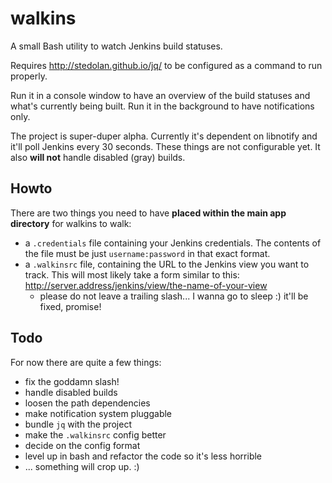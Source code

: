 walkins
=======

A small Bash utility to watch Jenkins build statuses.

Requires http://stedolan.github.io/jq/ to be configured as a command to run properly.

Run it in a console window to have an overview of the build statuses and what's currently being built.
Run it in the background to have notifications only.

The project is super-duper alpha.
Currently it's dependent on libnotify and it'll poll Jenkins every 30 seconds.
These things are not configurable yet.
It also **will not** handle disabled (gray) builds.

Howto
-------

There are two things you need to have **placed within the main app directory** for walkins to walk:
* a `.credentials` file containing your Jenkins credentials. The contents of the file must be just `username:password` in that exact format.
* a `.walkinsrc` file, containing the URL to the Jenkins view you want to track. This will most likely take a form similar to this: http://server.address/jenkins/view/the-name-of-your-view
  * please do not leave a trailing slash... I wanna go to sleep :) it'll be fixed, promise!

Todo
-------

For now there are quite a few things:
* fix the goddamn slash!
* handle disabled builds
* loosen the path dependencies
* make notification system pluggable
* bundle `jq` with the project
* make the `.walkinsrc` config better
* decide on the config format
* level up in bash and refactor the code so it's less horrible
* ... something will crop up. :)

